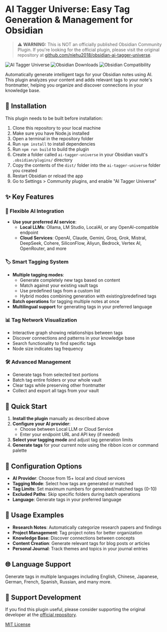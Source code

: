 # AI Tagger Universe: Easy Tag Generation & Management for Obsidian

> ⚠️ **WARNING:** This is NOT an officially published Obsidian Community Plugin. If you're looking for the official plugin, please visit the original repository at [github.com/niehu2018/obsidian-ai-tagger-universe](https://github.com/niehu2018/obsidian-ai-tagger-universe).

![AI Tagger Universe](https://img.shields.io/badge/Obsidian-AI%20Tagger%20Universe-blue)
![Obsidian Downloads](https://img.shields.io/badge/dynamic/json?logo=obsidian&color=%23483699&label=downloads&query=%24%5B%22ai-tagger-universe%22%5D.downloads&url=https%3A%2F%2Fraw.githubusercontent.com%2Fobsidianmd%2Fobsidian-releases%2Fmaster%2Fcommunity-plugin-stats.json)
![Obsidian Compatibility](https://img.shields.io/badge/Obsidian-v1.4.0+-blue)

Automatically generate intelligent tags for your Obsidian notes using AI. This plugin analyzes your content and adds relevant tags to your note's frontmatter, helping you organize and discover connections in your knowledge base.

## 🔌 Installation

This plugin needs to be built before installation:

1. Clone this repository to your local machine
2. Make sure you have Node.js installed
3. Open a terminal in the repository folder
4. Run `npm install` to install dependencies
5. Run `npm run build` to build the plugin
6. Create a folder called `ai-tagger-universe` in your Obsidian vault's `.obsidian/plugins/` directory
7. Copy the contents of the `dist/` folder into the `ai-tagger-universe` folder you created
8. Restart Obsidian or reload the app
9. Go to Settings > Community plugins, and enable "AI Tagger Universe"

## ✨ Key Features

### 🤖 Flexible AI Integration
- **Use your preferred AI service**:
  - **Local LLMs**: Ollama, LM Studio, LocalAI, or any OpenAI-compatible endpoint
  - **Cloud Services**: OpenAI, Claude, Gemini, Groq, Grok, Mistral, DeepSeek, Cohere, SiliconFlow, Aliyun, Bedrock, Vertex AI, OpenRouter, and more

### 🏷️ Smart Tagging System
- **Multiple tagging modes**:
  - Generate completely new tags based on content
  - Match against your existing vault tags
  - Use predefined tags from a custom list
  - Hybrid modes combining generation with existing/predefined tags
- **Batch operations** for tagging multiple notes at once
- **Multilingual support** for generating tags in your preferred language

### 📊 Tag Network Visualization
- Interactive graph showing relationships between tags
- Discover connections and patterns in your knowledge base
- Search functionality to find specific tags
- Node size indicates tag frequency

### 🛠️ Advanced Management
- Generate tags from selected text portions
- Batch tag entire folders or your whole vault
- Clear tags while preserving other frontmatter
- Collect and export all tags from your vault

## 🚀 Quick Start

1. **Install the plugin** manually as described above
2. **Configure your AI provider**:
   - Choose between Local LLM or Cloud Service
   - Enter your endpoint URL and API key (if needed)
3. **Select your tagging mode** and adjust tag generation limits
4. **Generate tags** for your current note using the ribbon icon or command palette

## 🔧 Configuration Options

- **AI Provider**: Choose from 15+ local and cloud services
- **Tagging Mode**: Select how tags are generated or matched
- **Tag Limits**: Set maximum numbers for generated/matched tags (0-10)
- **Excluded Paths**: Skip specific folders during batch operations
- **Language**: Generate tags in your preferred language

## 📖 Usage Examples

- **Research Notes**: Automatically categorize research papers and findings
- **Project Management**: Tag project notes for better organization
- **Knowledge Base**: Discover connections between concepts
- **Content Creation**: Generate relevant tags for blog posts or articles
- **Personal Journal**: Track themes and topics in your journal entries

## 🌐 Language Support

Generate tags in multiple languages including English, Chinese, Japanese, German, French, Spanish, Russian, and many more.

## 💖 Support Development

If you find this plugin useful, please consider supporting the original developer at the [official repository](https://github.com/niehu2018/obsidian-ai-tagger-universe).

[MIT License](LICENSE)
